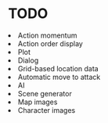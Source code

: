 <h1>TODO</h1>

<li>Action momentum</li>
<li>Action order display</li>
<li>Plot</li>
<li>Dialog</li>
<li>Grid-based location data</li>
<li>Automatic move to attack</li>
<li>AI</li>
<li>Scene generator</li>
<li>Map images</li>
<li>Character images</li>
